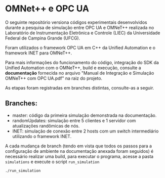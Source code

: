 # OMNet++ e OPC UA
O seguinte repositório versiona códigos experimentais desenvolvidos durante a pesquisa de simulação entre OPC UA e OMNeT++ realizada no Laboratório de Instrumentação Eletrônica e Controle (LIEC) da Universidade Federal de Campina Grande (UFCG).

Foram utilizados o framework OPC UA em C++ da Unified Automation e o framework INET para OMNeT++.

Para mais informações do funcionamento do código, integração do SDK da Unified Automation com o OMNeT++, build e execução, consulte a **documentação** fornecida no arquivo "Manual de Integração e Simulação OMNeT++ com OPC UA.pdf" na raiz do projeto.

As etapas foram registradas em branches distintas, consulte-as a seguir.

## Branches:
- master: código da primeira simulação demonstrada na documentação.
- randomUpdates: simulação entre 5 clientes e 1 servidor com atualizações randômicas de nós.
- INET: simulação de conexão entre 2 hosts com um switch intermediário utilizando o framework INET.

A cada mudança de branch (tendo em vista que todos os passos para a configuração de ambiente na documentação anexada foram seguidos) é necessário realizar uma build, para executar o programa, acesse a pasta `simulations` e execute o script `run_simulation`

    ./run_simulation
